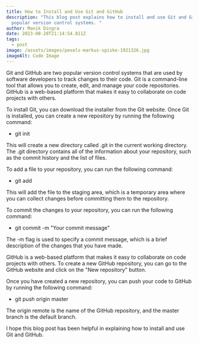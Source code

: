 ```yaml
---
title: How to Install and Use Git and GitHub
description: "This blog post explains how to install and use Git and GitHub, two
  popular version control systems. "
author: Manik Dingra
date: 2023-08-28T21:14:54.811Z
tags:
  - post
image: /assets/images/pexels-markus-spiske-1921326.jpg
imageAlt: Code Image
---
```

Git and GitHub are two popular version control systems that are used by software developers to track changes to their code. Git is a command-line tool that allows you to create, edit, and manage your code repositories. GitHub is a web-based platform that makes it easy to collaborate on code projects with others.

To install Git, you can download the installer from the Git website. Once Git is installed, you can create a new repository by running the following command:

- git init

This will create a new directory called .git in the current working directory. The .git directory contains all of the information about your repository, such as the commit history and the list of files.

To add a file to your repository, you can run the following command:

- git add <file>

This will add the file to the staging area, which is a temporary area where you can collect changes before committing them to the repository.

To commit the changes to your repository, you can run the following command:

- git commit -m "Your commit message"

The -m flag is used to specify a commit message, which is a brief description of the changes that you have made.

GitHub is a web-based platform that makes it easy to collaborate on code projects with others. To create a new GitHub repository, you can go to the GitHub website and click on the "New repository" button.

Once you have created a new repository, you can push your code to GitHub by running the following command:

- git push origin master

The origin remote is the name of the GitHub repository, and the master branch is the default branch.

I hope this blog post has been helpful in explaining how to install and use Git and GitHub. 